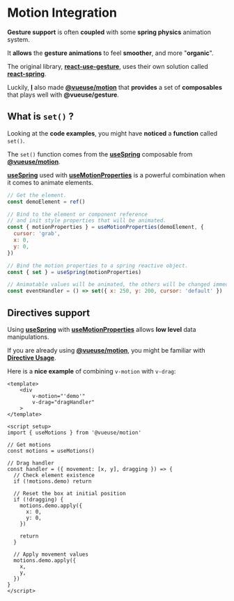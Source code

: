 # Motion Integration

**Gesture support** is often **coupled** with some **spring physics** animation system.

It **allows** the **gesture animations** to feel **smoother**, and more "**organic**".

The original library, [**react-use-gesture**](https://use-gesture.netlify.app/), uses their own solution called [**react-spring**](https://www.react-spring.io).

Luckily, [**I**](https://twitter.com/yaeeelglx) also made [**@vueuse/motion**](https://motion.vueuse.org) that **provides** a set of **composables** that plays well with **@vueuse/gesture**.

## What is `set()` ?

Looking at the **code examples**, you might have **noticed** a **function** called `set()`.

The `set()` function comes from the [**useSpring**](https://motion.vueuse.org/api/use-spring.html) composable from [**@vueuse/motion**](https://motion.vueuse.org).

[**useSpring**](https://motion.vueuse.org/api/use-spring.html) used with [**useMotionProperties**](https://motion.vueuse.org/api/use-motion-properties.html) is a powerful combination when it comes to animate elements.

```javascript
// Get the element.
const demoElement = ref()

// Bind to the element or component reference
// and init style properties that will be animated.
const { motionProperties } = useMotionProperties(demoElement, {
  cursor: 'grab',
  x: 0,
  y: 0,
})

// Bind the motion properties to a spring reactive object.
const { set } = useSpring(motionProperties)

// Animatable values will be animated, the others will be changed immediately.
const eventHandler = () => set({ x: 250, y: 200, cursor: 'default' })
```

## Directives support

Using [**useSpring**](https://motion.vueuse.org/api/use-spring.html) with [**useMotionProperties**](https://motion.vueuse.org/api/use-motion-properties.html) allows **low level** data manipulations.

If you are already using [**@vueuse/motion**](https://motion.vueuse.org), you might be familiar with [**Directive Usage**](https://motion.vueuse.org/directive-usage.html).

Here is a **nice example** of combining `v-motion` with `v-drag`:

```vue
<template>
    <div
        v-motion="'demo'"
        v-drag="dragHandler"
    >
</template>

<script setup>
import { useMotions } from '@vueuse/motion'

// Get motions
const motions = useMotions()

// Drag handler
const handler = ({ movement: [x, y], dragging }) => {
  // Check element existence
  if (!motions.demo) return

  // Reset the box at initial position
  if (!dragging) {
    motions.demo.apply({
      x: 0,
      y: 0,
    })

    return
  }

  // Apply movement values
  motions.demo.apply({
    x,
    y,
  })
}
</script>
```
